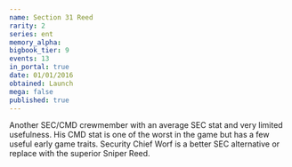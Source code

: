 ```yaml
---
name: Section 31 Reed
rarity: 2
series: ent
memory_alpha:
bigbook_tier: 9
events: 13
in_portal: true
date: 01/01/2016
obtained: Launch
mega: false
published: true
---
```


Another SEC/CMD crewmember with an average SEC stat and very limited usefulness. His CMD stat is one of the worst in the game but has a few useful early game traits. Security Chief Worf is a better SEC alternative or replace with the superior Sniper Reed.
